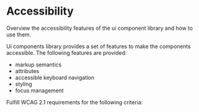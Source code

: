 # Accessibility

Overview the accessibility features of the ui component library and how to use them.

Ui components library provides a set of features to make the components accessible. 
The following features are provided:

- markup semantics
- attributes
- accessible keyboard navigation
- styling
- focus management

Fulfill WCAG 2.1 requirements for the following criteria:
